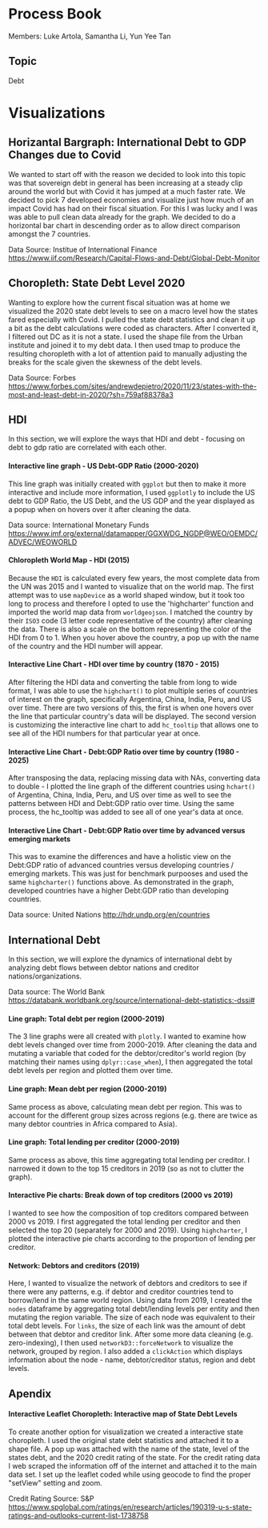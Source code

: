 # Process Book

Members: Luke Artola, Samantha Li, Yun Yee Tan

## Topic
Debt 


# Visualizations

## Horizantal Bargraph: International Debt to GDP Changes due to Covid
We wanted to start off with the reason we decided to look into this topic was that sovereign debt in general has been increasing at a steady clip around the world but with Covid it has jumped at a much faster rate. We decided to pick 7 developed economies and visualize just how much of an impact Covid has had on their fiscal situation. For this I was lucky and I was was able to pull clean data already for the graph. We decided to do a horizontal bar chart in descending order as to allow direct comparison amongst the 7 countries.    

Data Source: Institue of International Finance
https://www.iif.com/Research/Capital-Flows-and-Debt/Global-Debt-Monitor

## Choropleth: State Debt Level 2020
Wanting to explore how the current fiscal situation was at home we visualized the 2020 state debt levels to see on a macro level how the states fared especially with Covid. I pulled the state debt statistics and clean it up a bit as the debt calculations were coded as characters. After I converted it, I filtered out DC as it is not a state. I used the shape file from the Urban institute and joined it to my debt data. I then used tmap to produce the resulting choropleth with a lot of attention paid to manually adjusting the breaks for the scale given the skewness of the debt levels. 

Data Source: Forbes
https://www.forbes.com/sites/andrewdepietro/2020/11/23/states-with-the-most-and-least-debt-in-2020/?sh=759af88378a3


## HDI
In this section, we will explore the ways that HDI and debt - focusing on debt to gdp ratio are correlated with each other. 

#### Interactive line graph - US Debt-GDP Ratio (2000-2020)
This line graph was initially created with `ggplot` but then to make it more interactive and include more information, I used `ggplotly` to include the US debt to GDP Ratio, the US Debt, and the US GDP and the year displayed as a popup when on hovers over it after cleaning the data.  

Data source: International Monetary Funds
https://www.imf.org/external/datamapper/GGXWDG_NGDP@WEO/OEMDC/ADVEC/WEOWORLD

#### Chloropleth World Map - HDI (2015)
Because the `HDI` is calculated every few years, the most complete data from the UN was 2015 and I wanted to visualize that on the world map. The first attempt was to use `mapDevice` as a world shaped window, but it took too long to process and therefore I opted to use the 'highcharter' function and imported the world map data from `worldgeojson`. I matched the country by their `ISO3` code (3 letter code representative of the country) after cleaning the data. There is also a scale on the bottom representing the color of the HDI from 0 to 1. When you hover above the country, a pop up with the name of the country and the HDI number will appear.

#### Interactive Line Chart - HDI over time by country (1870 - 2015)
After filtering the HDI data and converting the table from long to wide format, I was able to use the `highchart()` to plot multiple series of countries of interest on the graph, specifically Argentina, China, India, Peru, and US over time. There are two versions of this, the first is when one hovers over the line that particular country's data will be displayed. The second version is customizing the interactive line chart to add `hc_tooltip` that allows one to see all of the HDI numbers for that particular year at once. 

#### Interactive Line Chart - Debt:GDP Ratio over time by country (1980 - 2025)
After transposing the data, replacing missing data with NAs, converting data to double - I plotted the line graph of the different countries using `hchart()` of Argentina, China, India, Peru, and US over time as well to see the patterns between HDI and Debt:GDP ratio over time. Using the same process, the hc_tooltip was added to see all of one year's data at once. 

#### Interactive Line Chart - Debt:GDP Ratio over time by advanced versus emerging markets
This was to examine the differences and have a holistic view on the Debt:GDP ratio of advanced countries versus developing countries / emerging markets. This was just for benchmark purpooses and used the same `highcharter()` functions above. As demonstrated in the graph, developed countries have a higher Debt:GDP ratio than developing countries. 

Data source: United Nations
http://hdr.undp.org/en/countries

## International Debt
In this section, we will explore the dynamics of international debt by analyzing debt flows between debtor nations and creditor nations/organizations.

Data source: The World Bank
https://databank.worldbank.org/source/international-debt-statistics:-dssi#


#### Line graph: Total debt per region (2000-2019)
The 3 line graphs were all created with `plotly`. I wanted to examine how debt levels changed over time from 2000-2019. After cleaning the data and mutating a variable that coded for the debtor/creditor's world region (by matching their names using `dplyr::case_when`), I then aggregated the total debt levels per region and plotted them over time. 


#### Line graph: Mean debt per region (2000-2019)
Same process as above, calculating mean debt per region. This was to account for the different group sizes across regions (e.g. there are twice as many debtor countries in Africa compared to Asia). 


#### Line graph: Total lending per creditor (2000-2019)
Same process as above, this time aggregating total lending per creditor. I narrowed it down to the top 15 creditors in 2019 (so as not to clutter the graph). 


#### Interactive Pie charts: Break down of top creditors (2000 vs 2019)
I wanted to see how the composition of top creditors compared between 2000 vs 2019. I first aggregated the total lending per creditor and then selected the top 20 (separately for 2000 and 2019). Using `highcharter`, I plotted the interactive pie charts according to the proportion of lending per creditor. 


#### Network: Debtors and creditors (2019)
Here, I wanted to visualize the network of debtors and creditors to see if there were any patterns, e.g. if debtor and creditor countries tend to borrow/lend in the same world region. Using data from 2019, I created the `nodes` dataframe by aggregating total debt/lending levels per entity and then mutating the region variable. The size of each node was equivalent to their total debt levels. For `links`, the size of each link was the amount of debt between that debtor and creditor link. After some more data cleaning (e.g. zero-indexing), I then used `networkD3::forceNetwork` to visualize the network, grouped by region. I also added a `clickAction` which displays information about the node - name, debtor/creditor status, region and debt levels.

## Apendix

#### Interactive Leaflet Choropleth: Interactive map of State Debt Levels
To create another option for visualization we created a interactive state choropleth. I used the original state debt statistics and attached it to a shape file. A pop up was attached with the name of the state, level of the states debt, and the 2020 credit rating of the state. For the credit rating data I web scraped the information off of the internet and attached it to the main data set. I set up the leaflet coded while using geocode to find the proper "setView" setting and zoom. 

Credit Rating Source: S&P
https://www.spglobal.com/ratings/en/research/articles/190319-u-s-state-ratings-and-outlooks-current-list-1738758
